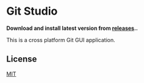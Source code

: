 # Git Studio

**Download and install latest version from [releases](https://github.com/TulshiDas39/GitStudio/releases)..**

This is a cross platform Git GUI application.


## License

[MIT](LICENSE)
